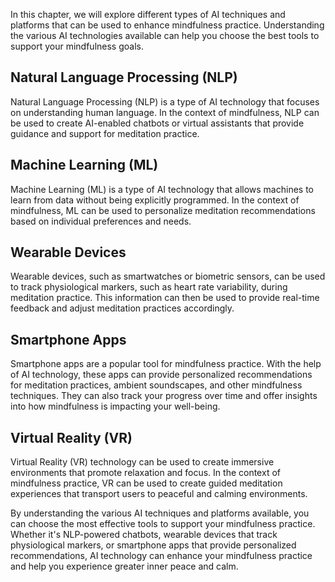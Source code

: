 
In this chapter, we will explore different types of AI techniques and platforms that can be used to enhance mindfulness practice. Understanding the various AI technologies available can help you choose the best tools to support your mindfulness goals.

Natural Language Processing (NLP)
---------------------------------

Natural Language Processing (NLP) is a type of AI technology that focuses on understanding human language. In the context of mindfulness, NLP can be used to create AI-enabled chatbots or virtual assistants that provide guidance and support for meditation practice.

Machine Learning (ML)
---------------------

Machine Learning (ML) is a type of AI technology that allows machines to learn from data without being explicitly programmed. In the context of mindfulness, ML can be used to personalize meditation recommendations based on individual preferences and needs.

Wearable Devices
----------------

Wearable devices, such as smartwatches or biometric sensors, can be used to track physiological markers, such as heart rate variability, during meditation practice. This information can then be used to provide real-time feedback and adjust meditation practices accordingly.

Smartphone Apps
---------------

Smartphone apps are a popular tool for mindfulness practice. With the help of AI technology, these apps can provide personalized recommendations for meditation practices, ambient soundscapes, and other mindfulness techniques. They can also track your progress over time and offer insights into how mindfulness is impacting your well-being.

Virtual Reality (VR)
--------------------

Virtual Reality (VR) technology can be used to create immersive environments that promote relaxation and focus. In the context of mindfulness practice, VR can be used to create guided meditation experiences that transport users to peaceful and calming environments.

By understanding the various AI techniques and platforms available, you can choose the most effective tools to support your mindfulness practice. Whether it's NLP-powered chatbots, wearable devices that track physiological markers, or smartphone apps that provide personalized recommendations, AI technology can enhance your mindfulness practice and help you experience greater inner peace and calm.
